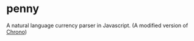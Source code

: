 penny
=====

A natural language currency parser in Javascript. (A modified version of [Chrono](https://github.com/wanasit/chrono))
